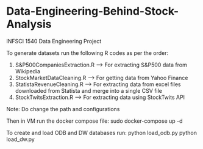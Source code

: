 # Data-Engineering-Behind-Stock-Analysis
INFSCI 1540 Data Engineering Project

To generate datasets run the following R codes as per the order:
1. S&P500CompaniesExtraction.R --> For extracting S&P500 data from Wikipedia
2. StockMarketDataCleaning.R --> For getting data from Yahoo Finance
3. StatistaRevenueCleaning.R --> For extracting data from excel files downloaded from Statista and merge into a single CSV file
4. StockTwitsExtraction.R --> For extracting data using StockTwits API

Note: Do change the path and configurations

Then in VM run the docker compose file:
sudo docker-compose up -d

To create and load ODB and DW databases run:
python load_odb.py
python load_dw.py
